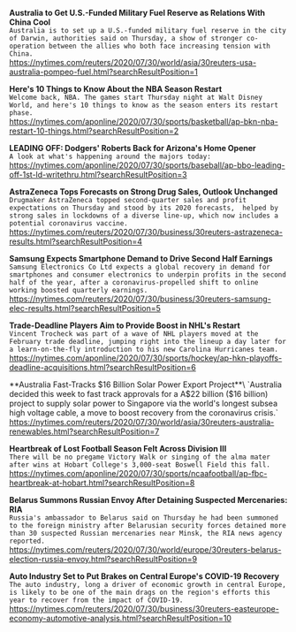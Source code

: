 **Australia to Get U.S.-Funded Military Fuel Reserve as Relations With China Cool**\
`Australia is to set up a U.S.-funded military fuel reserve in the city of Darwin, authorities said on Thursday, a show of stronger co-operation between the allies who both face increasing tension with China.`\
https://nytimes.com/reuters/2020/07/30/world/asia/30reuters-usa-australia-pompeo-fuel.html?searchResultPosition=1

**Here's 10 Things to Know About the NBA Season Restart**\
`Welcome back, NBA. The games start Thursday night at Walt Disney World, and here's 10 things to know as the season enters its restart phase.`\
https://nytimes.com/aponline/2020/07/30/sports/basketball/ap-bkn-nba-restart-10-things.html?searchResultPosition=2

**LEADING OFF: Dodgers' Roberts Back for Arizona's Home Opener**\
`A look at what's happening around the majors today:`\
https://nytimes.com/aponline/2020/07/30/sports/baseball/ap-bbo-leading-off-1st-ld-writethru.html?searchResultPosition=3

**AstraZeneca Tops Forecasts on Strong Drug Sales, Outlook Unchanged**\
`Drugmaker AstraZeneca topped second-quarter sales and profit expectations on Thursday and stood by its 2020 forecasts,  helped by strong sales in lockdowns of a diverse line-up, which now includes a potential coronavirus vaccine.`\
https://nytimes.com/reuters/2020/07/30/business/30reuters-astrazeneca-results.html?searchResultPosition=4

**Samsung Expects Smartphone Demand to Drive Second Half Earnings**\
`Samsung Electronics Co Ltd expects a global recovery in demand for smartphones and consumer electronics to underpin profits in the second half of the year, after a coronavirus-propelled shift to online working boosted quarterly earnings.`\
https://nytimes.com/reuters/2020/07/30/business/30reuters-samsung-elec-results.html?searchResultPosition=5

**Trade-Deadline Players Aim to Provide Boost in NHL's Restart**\
`Vincent Trocheck was part of a wave of NHL players moved at the February trade deadline, jumping right into the lineup a day later for a learn-on-the-fly introduction to his new Carolina Hurricanes team.`\
https://nytimes.com/aponline/2020/07/30/sports/hockey/ap-hkn-playoffs-deadline-acquisitions.html?searchResultPosition=6

**Australia Fast-Tracks $16 Billion Solar Power Export Project**\
`Australia decided this week to fast track approvals for a A$22 billion ($16 billion) project to supply solar power to Singapore via the world's longest subsea high voltage cable, a move to boost recovery from the coronavirus crisis.`\
https://nytimes.com/reuters/2020/07/30/world/asia/30reuters-australia-renewables.html?searchResultPosition=7

**Heartbreak of Lost Football Season Felt Across Division III**\
`There will be no pregame Victory Walk or singing of the alma mater after wins at Hobart College's 3,000-seat Boswell Field this fall.`\
https://nytimes.com/aponline/2020/07/30/sports/ncaafootball/ap-fbc-heartbreak-at-hobart.html?searchResultPosition=8

**Belarus Summons Russian Envoy After Detaining Suspected Mercenaries: RIA**\
`Russia's ambassador to Belarus said on Thursday he had been summoned to the foreign ministry after Belarusian security forces detained more than 30 suspected Russian mercenaries near Minsk, the RIA news agency reported. `\
https://nytimes.com/reuters/2020/07/30/world/europe/30reuters-belarus-election-russia-envoy.html?searchResultPosition=9

**Auto Industry Set to Put Brakes on Central Europe's COVID-19 Recovery**\
`The auto industry, long a driver of economic growth in central Europe, is likely to be one of the main drags on the region's efforts this year to recover from the impact of COVID-19. `\
https://nytimes.com/reuters/2020/07/30/business/30reuters-easteurope-economy-automotive-analysis.html?searchResultPosition=10

